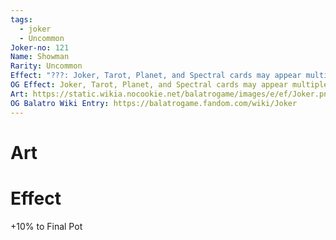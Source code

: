 ```yaml
---
tags:
  - joker
  - Uncommon
Joker-no: 121
Name: Showman
Rarity: Uncommon
Effect: "???: Joker, Tarot, Planet, and Spectral cards may appear multiple times"
OG Effect: Joker, Tarot, Planet, and Spectral cards may appear multiple times
Art: https://static.wikia.nocookie.net/balatrogame/images/e/ef/Joker.png/revision/latest?cb=20230925003651
OG Balatro Wiki Entry: https://balatrogame.fandom.com/wiki/Joker
---
```

# Art
# Effect
+10% to Final Pot